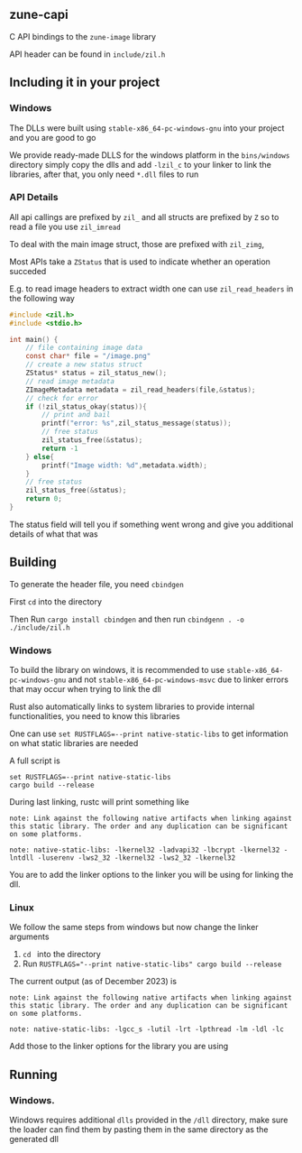 ## zune-capi
C API bindings to the  `zune-image` library


API header can be found in `include/zil.h`

## Including it in your project

### Windows
The DLLs were built using `stable-x86_64-pc-windows-gnu` into your project and you are good to go

We provide ready-made DLLS for the windows platform in the `bins/windows` directory
simply copy the dlls and add `-lzil_c` to your linker to link the libraries, after that, you only need
`*.dll` files to run


### API Details

All api callings are prefixed by `zil_` and all structs are prefixed by `Z` so to read
a file you use `zil_imread`

To deal with the main image struct, those are prefixed with `zil_zimg`, 

Most APIs take a `ZStatus` that is used to indicate whether an operation succeded

E.g. to read image headers to extract width one can use `zil_read_headers` in the following way

```c
#include <zil.h>
#include <stdio.h>

int main() {
    // file containing image data
    const char* file = "/image.png"
    // create a new status struct        
    ZStatus* status = zil_status_new();
    // read image metadata
    ZImageMetadata metadata = zil_read_headers(file,&status);
    // check for error
    if (!zil_status_okay(status)){
        // print and bail
        printf("error: %s",zil_status_message(status));
        // free status
        zil_status_free(&status);
        return -1
    } else{
        printf("Image width: %d",metadata.width);
    }
    // free status
    zil_status_free(&status);
    return 0;
}
```

The status field will tell you if something went wrong and give you additional details of what
that was

## Building

To generate the header file, you need `cbindgen`

First `cd` into the directory

Then Run `cargo install cbindgen` and then run `cbindgenn . -o ./include/zil.h`

### Windows
To build the library on windows, it is recommended to use `stable-x86_64-pc-windows-gnu` and not `stable-x86_64-pc-windows-msvc`
due to linker errors that may occur when trying to link the dll

Rust also automatically links to system libraries to provide internal functionalities, you need to know this libraries

One can use `set RUSTFLAGS=--print native-static-libs` to get information on what static libraries are needed

A full script is

```shell
set RUSTFLAGS=--print native-static-libs
cargo build --release
```

During last linking, rustc will print something like

```text
note: Link against the following native artifacts when linking against this static library. The order and any duplication can be significant on some platforms.                            

note: native-static-libs: -lkernel32 -ladvapi32 -lbcrypt -lkernel32 -lntdll -luserenv -lws2_32 -lkernel32 -lws2_32 -lkernel32
```

You are to add the linker options to the linker you will be using for linking the dll.

### Linux

We follow the same steps from windows but now change the linker arguments

1. `cd ` into the directory
2. Run `RUSTFLAGS="--print native-static-libs" cargo build --release`

The current output (as of December 2023) is 

```text
note: Link against the following native artifacts when linking against this static library. The order and any duplication can be significant on some platforms.

note: native-static-libs: -lgcc_s -lutil -lrt -lpthread -lm -ldl -lc
```

Add those to the linker options for the library you are using

## Running 

### Windows.
Windows requires additional `dlls` provided in the `/dll` directory, make sure the loader can find them 
by pasting them in the same directory as the generated dll

